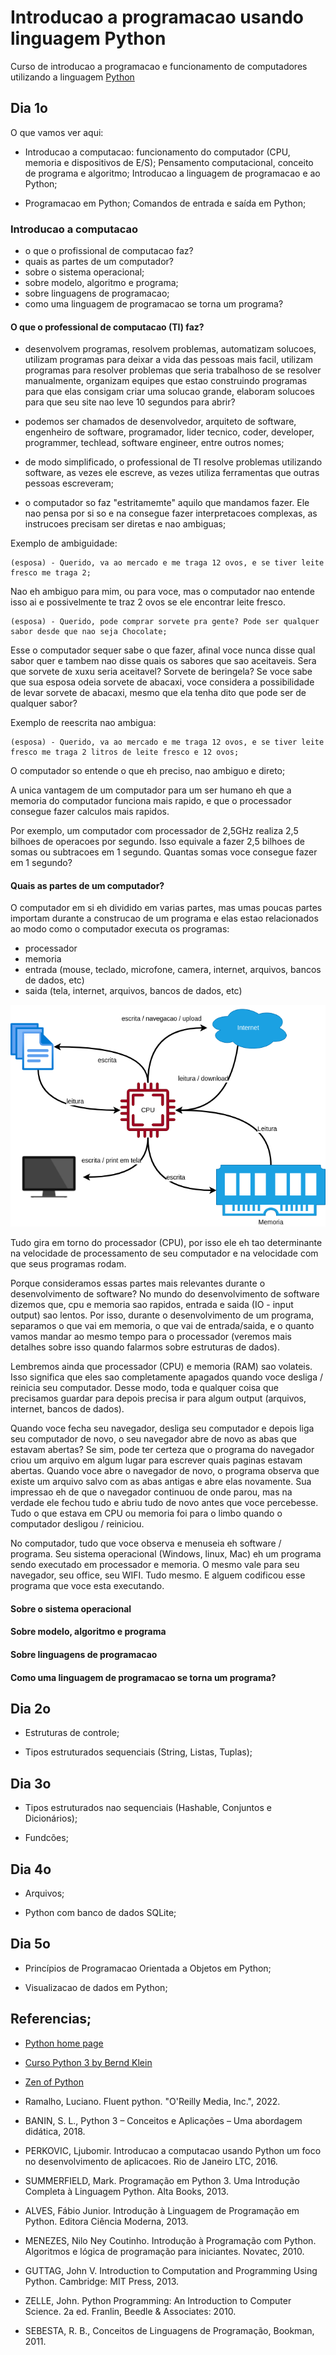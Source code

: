 # Introducao a programacao usando linguagem Python

Curso de introducao a programacao e funcionamento de computadores utilizando a linguagem [Python](https://www.python.org/)

## Dia 1o

O que vamos ver aqui:

- Introducao a computacao: funcionamento do computador (CPU, memoria e dispositivos de E/S); Pensamento computacional, conceito de programa e algoritmo; Introducao a linguagem de programacao e ao Python;

- Programacao em Python; Comandos de entrada e saída em Python;

### Introducao a computacao

- o que o profissional de computacao faz?
- quais as partes de um computador?
- sobre o sistema operacional;
- sobre modelo, algoritmo e programa;
- sobre linguagens de programacao;
- como uma linguagem de programacao se torna um programa?

#### O que o professional de computacao (TI) faz?

- desenvolvem programas, resolvem problemas, automatizam solucoes, utilizam programas para deixar a vida das pessoas mais facil, utilizam programas para resolver problemas que seria trabalhoso de se resolver manualmente, organizam equipes que estao construindo programas para que elas consigam criar uma solucao grande, elaboram solucoes para que seu site nao leve 10 segundos para abrir?

- podemos ser chamados de desenvolvedor, arquiteto de software, engenheiro de software, programador, lider tecnico, coder, developer, programmer, techlead, software engineer, entre outros nomes;

- de modo simplificado, o professional de TI resolve problemas utilizando software, as vezes ele escreve, as vezes utiliza ferramentas que outras pessoas escreveram;

- o computador so faz "estritamemte" aquilo que mandamos fazer. Ele nao pensa por si so e na consegue fazer interpretacoes complexas, as instrucoes precisam ser diretas e nao ambiguas;

Exemplo de ambiguidade:

```
(esposa) - Querido, va ao mercado e me traga 12 ovos, e se tiver leite fresco me traga 2;
```

Nao eh ambiguo para mim, ou para voce, mas o computador nao entende isso ai e possivelmente te traz 2 ovos se ele encontrar leite fresco.

```
(esposa) - Querido, pode comprar sorvete pra gente? Pode ser qualquer sabor desde que nao seja Chocolate;
```

Esse o computador sequer sabe o que fazer, afinal voce nunca disse qual sabor quer e tambem nao disse quais os sabores que sao aceitaveis. Sera que sorvete de xuxu seria aceitavel? Sorvete de beringela? Se voce sabe que sua esposa odeia sorvete de abacaxi, voce considera a possibilidade de levar sorvete de abacaxi, mesmo que ela tenha dito que pode ser de qualquer sabor?

Exemplo de reescrita nao ambigua:

```
(esposa) - Querido, va ao mercado e me traga 12 ovos, e se tiver leite fresco me traga 2 litros de leite fresco e 12 ovos;
```

O computador so entende o que eh preciso, nao ambiguo e direto;

A unica vantagem de um computador para um ser humano eh que a memoria do computador funciona mais rapido, e que o processador consegue fazer calculos mais rapidos.

Por exemplo, um computador com processador de 2,5GHz realiza 2,5 bilhoes de operacoes por segundo. Isso equivale a fazer 2,5 bilhoes de somas ou subtracoes em 1 segundo. Quantas somas voce consegue fazer em 1 segundo?

#### Quais as partes de um computador?

O computador em si eh dividido em varias partes, mas umas poucas partes importam durante a construcao de um programa e elas estao relacionados ao modo como o computador executa os programas:

- processador
- memoria
- entrada (mouse, teclado, microfone, camera, internet, arquivos, bancos de dados, etc)
- saida (tela, internet, arquivos, bancos de dados, etc)

![computador](./images/computer.png)

Tudo gira em torno do processador (CPU), por isso ele eh tao determinante na velocidade de processamento de seu computador e na velocidade com que seus programas rodam.

Porque consideramos essas partes mais relevantes durante o desenvolvimento de software? No mundo do desenvolvimento de software dizemos que, cpu e memoria sao rapidos, entrada e saida (IO - input output) sao lentos. Por isso, durante o desenvolvimento de um programa, separamos o que vai em memoria, o que vai de entrada/saida, e o quanto vamos mandar ao mesmo tempo para o processador (veremos mais detalhes sobre isso quando falarmos sobre estruturas de dados).

Lembremos ainda que processador (CPU) e memoria (RAM) sao volateis. Isso significa que eles sao completamente apagados quando voce desliga / reinicia seu computador. Desse modo, toda e qualquer coisa que precisamos guardar para depois precisa ir para algum output (arquivos, internet, bancos de dados).

Quando voce fecha seu navegador, desliga seu computador e depois liga seu computador de novo, o seu navegador abre de novo as abas que estavam abertas? Se sim, pode ter certeza que o programa do navegador criou um arquivo em algum lugar para escrever quais paginas estavam abertas. Quando voce abre o navegador de novo, o programa observa que existe um arquivo salvo com as abas antigas e abre elas novamente. Sua impressao eh de que o navegador continuou de onde parou, mas na verdade ele fechou tudo e abriu tudo de novo antes que voce percebesse. Tudo o que estava em CPU ou memoria foi para o limbo quando o computador desligou / reiniciou.

No computador, tudo que voce observa e menuseia eh software / programa. Seu sistema operacional (Windows, linux, Mac) eh um programa sendo executado em processador e memoria. O mesmo vale para seu navegador, seu office, seu WIFI. Tudo mesmo. E alguem codificou esse programa que voce esta executando.

#### Sobre o sistema operacional

#### Sobre modelo, algoritmo e programa

#### Sobre linguagens de programacao

#### Como uma linguagem de programacao se torna um programa?



## Dia 2o

- Estruturas de controle;

- Tipos estruturados sequenciais (String, Listas, Tuplas);

## Dia 3o

- Tipos estruturados nao sequenciais (Hashable, Conjuntos e Dicionários);

- Fundcões;

## Dia 4o

- Arquivos;

- Python com banco de dados SQLite;

## Dia 5o

- Princípios de Programacao Orientada a Objetos em Python;

- Visualizacao de dados em Python;


## Referencias;

- [Python home page](https://www.python.org/)

- [Curso Python 3 by Bernd Klein](https://python-course.eu/python-tutorial/)

- [Zen of Python](https://peps.python.org/pep-0020/)

- Ramalho, Luciano. Fluent python. "O'Reilly Media, Inc.", 2022.

- BANIN, S. L., Python 3 – Conceitos e Aplicações – Uma abordagem didática, 2018.

- PERKOVIC, Ljubomir. Introducao a computacao usando Python um foco no desenvolvimento de aplicacoes. Rio de Janeiro LTC, 2016.

- SUMMERFIELD, Mark. Programação em Python 3. Uma Introdução Completa à Linguagem Python. Alta Books, 2013.

- ALVES, Fábio Junior. Introdução à Linguagem de Programação em Python. Editora Ciência Moderna, 2013.

- MENEZES, Nilo Ney Coutinho. Introdução à Programação com Python. Algoritmos e lógica de programação para iniciantes. Novatec, 2010.

- GUTTAG, John V. Introduction to Computation and Programming Using Python. Cambridge: MIT Press, 2013.

- ZELLE, John. Python Programming: An Introduction to Computer Science. 2a ed. Franlin, Beedle & Associates: 2010.

- SEBESTA, R. B., Conceitos de Linguagens de Programação, Bookman, 2011.
